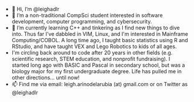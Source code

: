 - 👋 Hi, I’m @leighadlr
- 👀 I’m a non-traditional CompSci student interested in software development, computer programming, and cybersecurity.
- 🌱 I’m currently learning C++ and tinkering as I find new things to dive into. Thus far I've dabbled in VIM, Linux, and I'm interested in Mainframe Computing/COBOL. A long time ago, I taught basic statistics using R and RStudio, and have taught VEX and Lego Robotics to kids of all ages.
- I'm circling back around to code after 20 years in other fields (e.g. scientific research, STEM education, and nonprofit fundraising). I started long ago with BASIC and Pascal in secondary school, but was a biology major for my first undergraduate degree. Life has pulled me in other directions... until now!
- 📫 Find me via email: leigh.arinodelarubia (at) gmail.com or on Twitter as @leighadlr
